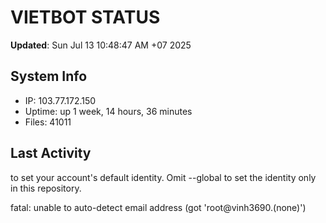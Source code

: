 # VIETBOT STATUS
**Updated**: Sun Jul 13 10:48:47 AM +07 2025

## System Info
- IP: 103.77.172.150
- Uptime: up 1 week, 14 hours, 36 minutes
- Files: 41011

## Last Activity

to set your account's default identity.
Omit --global to set the identity only in this repository.

fatal: unable to auto-detect email address (got 'root@vinh3690.(none)')
